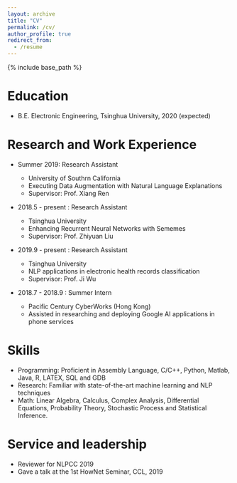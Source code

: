 ```yaml
---
layout: archive
title: "CV"
permalink: /cv/
author_profile: true
redirect_from:
  - /resume
---
```


{% include base_path %}

Education
======
* B.E. Electronic Engineering, Tsinghua University, 2020 (expected)

Research and Work Experience
======
* Summer 2019: Research Assistant
  * University of Southrn California
  * Executing Data Augmentation with Natural Language Explanations
  * Supervisor: Prof. Xiang Ren

* 2018.5 - present : Research Assistant
  * Tsinghua University
  * Enhancing Recurrent Neural Networks with Sememes
  * Supervisor: Prof. Zhiyuan Liu
  
* 2019.9 - present : Research Assistant
  * Tsinghua University
  * NLP applications in electronic health records classification
  * Supervisor: Prof. Ji Wu
  
* 2018.7 - 2018.9 : Summer Intern
  * Pacific Century CyberWorks (Hong Kong)
  * Assisted in researching and deploying Google AI applications in phone services
  
Skills
======
* Programming: Proficient in Assembly Language, C/C++, Python, Matlab, Java, R, LATEX, SQL and GDB
* Research: Familiar with state-of-the-art machine learning and NLP techniques
* Math: Linear Algebra, Calculus, Complex Analysis, Differential Equations, Probability Theory, Stochastic Process and Statistical Inference.
  
Service and leadership
======
* Reviewer for NLPCC 2019
* Gave a talk at the 1st HowNet Seminar, CCL, 2019
